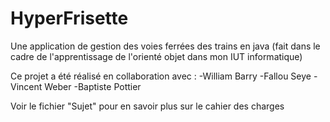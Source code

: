 # HyperFrisette

Une application de gestion des voies ferrées des trains en java (fait dans le cadre de l'apprentissage de l'orienté objet dans mon IUT informatique)

Ce projet a été réalisé en collaboration avec :
-William Barry
-Fallou Seye
-Vincent Weber
-Baptiste Pottier

Voir le fichier "Sujet" pour en savoir plus sur le cahier des charges
